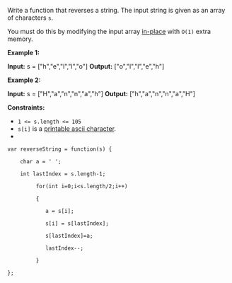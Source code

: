 
Write a function that reverses a string. The input string is given as an array of characters `s`.

You must do this by modifying the input array [in-place](https://en.wikipedia.org/wiki/In-place_algorithm) with `O(1)` extra memory.

**Example 1:**

**Input:** s = ["h","e","l","l","o"]
**Output:** ["o","l","l","e","h"]

**Example 2:**

**Input:** s = ["H","a","n","n","a","h"]
**Output:** ["h","a","n","n","a","H"]

**Constraints:**

- `1 <= s.length <= 105`
- `s[i]` is a [printable ascii character](https://en.wikipedia.org/wiki/ASCII#Printable_characters).
-
```
var reverseString = function(s) {

    char a = ' ';

    int lastIndex = s.length-1;

         for(int i=0;i<s.length/2;i++)

         {

            a = s[i];

            s[i] = s[lastIndex];

            s[lastIndex]=a;

            lastIndex--;  

         }

};
```